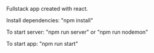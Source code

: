 Fullstack app created with react.

Install dependencies: "npm install"

To start server: "npm run server" or "npm run nodemon"

To start app: "npm run start"
